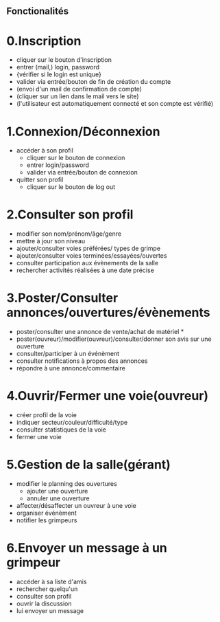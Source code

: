 ## Fonctionalités

# 0.Inscription
  * cliquer sur le bouton d'inscription
  * entrer (mail,) login, password
  * {vérifier si le login est unique}
  * valider via entrée/bouton de fin de création du compte
  * (envoi d'un mail de confirmation de compte)
  * (cliquer sur un lien dans le mail vers le site)
  * (l'utilisateur est automatiquement connecté et son compte est vérifié)

# 1.Connexion/Déconnexion
  * accéder à son profil
    * cliquer sur le bouton de connexion
    * entrer login/password
    * valider via entrée/bouton de connexion
  * quitter son profil
    * cliquer sur le bouton de log out
 
# 2.Consulter son profil
  * modifier son nom/prénom/âge/genre
  * mettre à jour son niveau
  * ajouter/consulter voies préférées/ types de grimpe
  * ajouter/consulter voies terminées/essayées/ouvertes
  * consulter participation aux évènements de la salle
  * rechercher activités réalisées à une date précise
  
# 3.Poster/Consulter annonces/ouvertures/évènements
  * poster/consulter une annonce de vente/achat de matériel
    * 
  * poster(ouvreur)/modifier(ouvreur)/consulter/donner son avis sur une ouverture
  * consulter/participer à un événèment
  * consulter notifications à propos des annonces
  * répondre à une annonce/commentaire
 
# 4.Ouvrir/Fermer une voie(ouvreur)
  * créer profil de la voie
  * indiquer secteur/couleur/difficulté/type
  * consulter statistiques de la voie
  * fermer une voie
  
# 5.Gestion de la salle(gérant)
  * modifier le planning des ouvertures
    * ajouter une ouverture
    * annuler une ouverture
  * affecter/désaffecter un ouvreur à une voie
  * organiser événèment
  * notifier les grimpeurs
  
# 6.Envoyer un message à un grimpeur
  * accéder à sa liste d'amis
  * rechercher quelqu'un
  * consulter son profil
  * ouvrir la discussion 
  * lui envoyer un message
